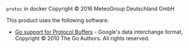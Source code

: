 `protoc` in docker
Copyright © 2016 MeteoGroup Deutschland GmbH


This product uses the following software:

- [Go support for Protocol Buffers](https://github.com/golang/protobuf) - Google's data interchange format,
  Copyright © 2010 The Go Authors.  All rights reserved.
